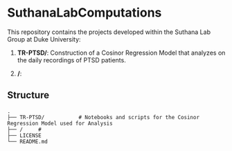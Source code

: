 # SuthanaLabComputations
This repository contains the projects developed within the Suthana Lab Group at Duke University:

1. **TR-PTSD/**: Construction of a Cosinor Regression Model that analyzes on the daily recordings of PTSD patients.
   
2. **/**: 

## Structure

```
.
├── TR-PTSD/           # Notebooks and scripts for the Cosinor Regression Model used for Analysis
├── /     # 
├── LICENSE
└── README.md
```
